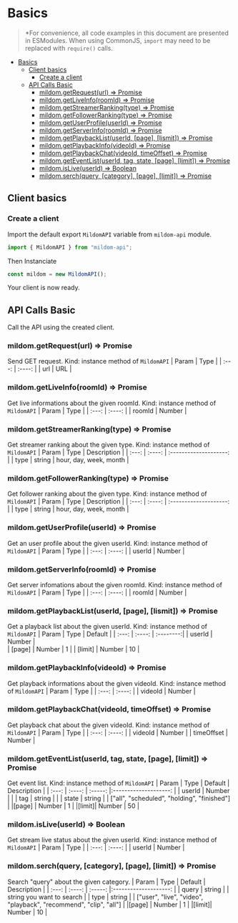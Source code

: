 # Basics

> \*For convenience, all code examples in this document are presented in ESModules. When using CommonJS, `import` may need to be replaced with `require()` calls.

- [Basics](#basics)
  - [Client basics](#client-basics)
    - [Create a client](#create-a-client)
  - [API Calls Basic](#api-calls-basic)
    - [mildom.getRequest(url) => Promise](#mildomgetrequesturl--promise)
    - [mildom.getLiveInfo(roomId) => Promise](#mildomgetliveinforoomid--promise)
    - [mildom.getStreamerRanking(type) => Promise](#mildomgetstreamerrankingtype--promise)
    - [mildom.getFollowerRanking(type) => Promise](#mildomgetfollowerrankingtype--promise)
    - [mildom.getUserProfile(userId) => Promise](#mildomgetuserprofileuserid--promise)
    - [mildom.getServerInfo(roomId) => Promise](#mildomgetserverinforoomid--promise)
    - [mildom.getPlaybackList(userId, [page], [lismit]) => Promise](#mildomgetplaybacklistuserid-page-lismit--promise)
    - [mildom.getPlaybackInfo(videoId) => Promise](#mildomgetplaybackinfovideoid--promise)
    - [mildom.getPlaybackChat(videoId, timeOffset) => Promise](#mildomgetplaybackchatvideoid-timeoffset--promise)
    - [mildom.getEventList(userId, tag, state, [page], [limit]) => Promise](#mildomgeteventlistuserid-tag-state-page-limit--promise)
    - [mildom.isLive(userId) => Boolean](#mildomisliveuserid--boolean)
    - [mildom.serch(query, [category], [page], [limit]) => Promise](#mildomserchquery-category-page-limit--promise)

## Client basics

### Create a client

Import the default export `MildomAPI` variable from `mildom-api` module.

```js
import { MildomAPI } from "mildom-api";
```

Then Instanciate

```js
const mildom = new MildomAPI();
```

Your client is now ready.

## API Calls Basic

Call the API using the created client.

### mildom.getRequest(url) => Promise

Send GET request.
Kind: instance method of `MildomAPI`
| Param | Type |
| :---: | :----: |
| url | URL |

### mildom.getLiveInfo(roomId) => Promise

Get live informations about the given roomId.
Kind: instance method of `MildomAPI`
| Param | Type |
| :---: | :----: |
| roomId | Number |

### mildom.getStreamerRanking(type) => Promise

Get streamer ranking about the given type.
Kind: instance method of `MildomAPI`
| Param | Type | Description |
| :---: | :----: | :--------------------: |
| type | string | hour, day, week, month |

### mildom.getFollowerRanking(type) => Promise

Get follower ranking about the given type.
Kind: instance method of `MildomAPI`
| Param | Type | Description |
| :---: | :----: | :--------------------: |
| type | string | hour, day, week, month |

### mildom.getUserProfile(userId) => Promise

Get an user profile about the given userId.
Kind: instance method of `MildomAPI`
| Param | Type |
| :---: | :----: |
| userId | Number |

### mildom.getServerInfo(roomId) => Promise

Get server infomations about the given roomId.
Kind: instance method of `MildomAPI`
| Param | Type |
| :---: | :----: |
| roomId | Number |

### mildom.getPlaybackList(userId, [page], [lismit]) => Promise

Get a playback list about the given userId.
Kind: instance method of `MildomAPI`
| Param | Type | Default |
| :---: | :----: | :--------:|
| userId | Number |  
| [page] | Number | 1 |
| [limit] | Number | 10 |

### mildom.getPlaybackInfo(videoId) => Promise

Get playback informations about the given videoId.
Kind: instance method of `MildomAPI`
| Param | Type |
| :---: | :----: |
| videoId | Number |

### mildom.getPlaybackChat(videoId, timeOffset) => Promise

Get playback chat about the given videoId.
Kind: instance method of `MildomAPI`
| Param | Type |
| :---: | :----: |
| videoId | Number |
| timeOffset | Number |

### mildom.getEventList(userId, tag, state, [page], [limit]) => Promise

Get event list.
Kind: instance method of `MildomAPI`
| Param | Type | Default | Description |
| :---: | :----: | :-----: |:--------------------: |
| userId | Number | |
| tag | string | |
| state | string | | ["all", "scheduled", "holding", "finished"] |
|[page] | Number | 1 |
|[limit]| Number | 50 |

### mildom.isLive(userId) => Boolean

Get stream live status about the given userId.
Kind: instance method of `MildomAPI`
| Param | Type |
| :---: | :----: |
| userId | Number |

### mildom.serch(query, [category], [page], [limit]) => Promise

Search "query" about the given category.
| Param | Type | Default | Description |
| :---: | :----: | :-----: |:--------------------: |
| query | string | | string you want to search |
| type | string | | ["user", "live", "video", "playback", "recommend", "clip", "all"] |
|[page] | Number | 1 |
|[limit]| Number | 10 |
